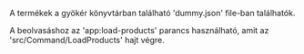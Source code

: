 A termékek a gyökér könyvtárban található 'dummy.json' file-ban találhatók.

A beolvasáshoz az 'app:load-products' parancs használható, amit az 'src/Command/LoadProducts' hajt végre.